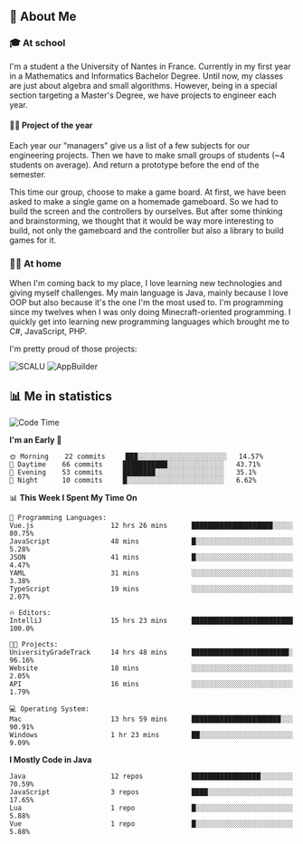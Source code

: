 ## 👀 About Me

### 🎓 At school

I'm a student a the University of Nantes in France. Currently in my first year in a Mathematics and Informatics Bachelor Degree. Until now, my classes are just about algebra and small algorithms. However, being in a special section targeting a Master's Degree, we have projects to engineer each year. 

#### 🔧🔬 Project of the year

Each year our "managers" give us a list of a few subjects for our engineering projects. Then we have to make small groups of students (~4 students on average). And return a prototype before the end of the semester.

This time our group, choose to make a game board. At first, we have been asked to make a single game on a homemade gameboard. So we had to build the screen and the controllers by ourselves. 
But after some thinking and brainstorming, we thought that it would be way more interesting to build, not only the gameboard and the controller but also a library to build games for it.

### 👨‍💻 At home

When I'm coming back to my place, I love learning new technologies and giving myself challenges. My main language is Java, mainly because I love OOP but also because it's the one I'm the most used to. I'm programming since my twelves when I was only doing Minecraft-oriented programming.  I quickly get into learning new programming languages which brought me to C#, JavaScript, PHP. 

I'm pretty proud of those projects:

![SCALU](https://github-readme-stats.vercel.app/api/pin?username=renardfute&repo=SCALU)
![AppBuilder](https://github-readme-stats.vercel.app/api/pin?username=pulsedev2&repo=AppBuilder)

## 📊 Me in statistics
<!--START_SECTION:waka-->
![Code Time](http://img.shields.io/badge/Code%20Time-28%20hrs%2035%20mins-blue)

**I'm an Early 🐤** 

```text
🌞 Morning    22 commits     ███░░░░░░░░░░░░░░░░░░░░░░   14.57% 
🌆 Daytime    66 commits     ███████████░░░░░░░░░░░░░░   43.71% 
🌃 Evening    53 commits     ████████░░░░░░░░░░░░░░░░░   35.1% 
🌙 Night      10 commits     █░░░░░░░░░░░░░░░░░░░░░░░░   6.62%

```


📊 **This Week I Spent My Time On** 

```text
💬 Programming Languages: 
Vue.js                   12 hrs 26 mins      ████████████████████░░░░░   80.75% 
JavaScript               48 mins             █░░░░░░░░░░░░░░░░░░░░░░░░   5.28% 
JSON                     41 mins             █░░░░░░░░░░░░░░░░░░░░░░░░   4.47% 
YAML                     31 mins             ░░░░░░░░░░░░░░░░░░░░░░░░░   3.38% 
TypeScript               19 mins             ░░░░░░░░░░░░░░░░░░░░░░░░░   2.07%

🔥 Editors: 
IntelliJ                 15 hrs 23 mins      █████████████████████████   100.0%

🐱‍💻 Projects: 
UniversityGradeTrack     14 hrs 48 mins      ████████████████████████░   96.16% 
Website                  18 mins             ░░░░░░░░░░░░░░░░░░░░░░░░░   2.05% 
API                      16 mins             ░░░░░░░░░░░░░░░░░░░░░░░░░   1.79%

💻 Operating System: 
Mac                      13 hrs 59 mins      ██████████████████████░░░   90.91% 
Windows                  1 hr 23 mins        ██░░░░░░░░░░░░░░░░░░░░░░░   9.09%

```

**I Mostly Code in Java** 

```text
Java                     12 repos            █████████████████░░░░░░░░   70.59% 
JavaScript               3 repos             ████░░░░░░░░░░░░░░░░░░░░░   17.65% 
Lua                      1 repo              █░░░░░░░░░░░░░░░░░░░░░░░░   5.88% 
Vue                      1 repo              █░░░░░░░░░░░░░░░░░░░░░░░░   5.88%

```



<!--END_SECTION:waka-->
